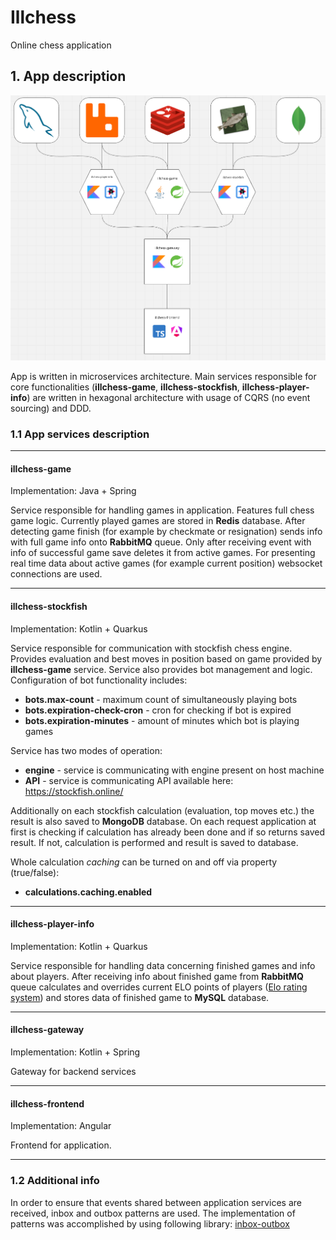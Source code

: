 # Illchess

Online chess application 

## 1. App description
![app_graph.png](img/app_graph.png)

App is written in microservices architecture.
Main services responsible for core functionalities
(**illchess-game**, **illchess-stockfish**, **illchess-player-info**) 
are written in hexagonal architecture with usage of CQRS (no event sourcing) and DDD.

### 1.1 App services description
***
#### illchess-game
Implementation: Java + Spring

Service responsible for handling games in application.
Features full chess game logic. 
Currently played games are stored in **Redis** database.
After detecting game finish (for example by checkmate or resignation) sends info with full game info onto **RabbitMQ** queue.
Only after receiving event with info of successful game save deletes it from active games.
For presenting real time data about active games (for example current position) websocket connections are used. 
 ***
#### illchess-stockfish
Implementation: Kotlin + Quarkus

Service responsible for communication with stockfish chess engine.
Provides evaluation and best moves in position based on game provided by **illchess-game** service.
 Service also provides bot management and logic. Configuration of bot functionality includes:
 * **bots.max-count** - maximum count of simultaneously playing bots 
 * **bots.expiration-check-cron** - cron for checking if bot is expired
 * **bots.expiration-minutes** - amount of minutes which bot is playing games

Service has two modes of operation:
* **engine** - service is communicating with engine present on host machine 
* **API** - service is communicating API available here: https://stockfish.online/

Additionally on each stockfish calculation (evaluation, top moves etc.) the result is also saved to **MongoDB** database.
On each request application at first is checking if calculation has already been done and if so returns saved result.
If not, calculation is performed and result is saved to database.

Whole calculation _caching_ can be turned on and off via property (true/false):
 * **calculations.caching.enabled**

***
#### illchess-player-info
Implementation: Kotlin + Quarkus

Service responsible for handling data concerning finished games and info about players.
After receiving info about finished game from **RabbitMQ** queue 
calculates and overrides current ELO points of players ([Elo rating system](https://en.wikipedia.org/wiki/Elo_rating_system))
and stores data of finished game to **MySQL** database.
***
#### illchess-gateway
Implementation: Kotlin + Spring
 
Gateway for backend services
***
#### illchess-frontend
Implementation: Angular

Frontend for application. 
***

### 1.2 Additional info

In order to ensure that events shared between application services are received, inbox and outbox patterns are used.
The implementation of patterns was accomplished by using following library: [inbox-outbox](https://github.com/shane3102/inbox-outbox)


